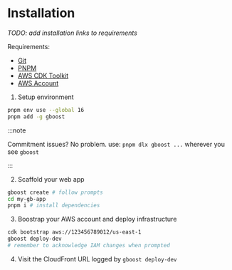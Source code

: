 # Installation
_TODO: add installation links to requirements_

Requirements:
- [Git](https://git-scm.com/)
- [PNPM](https://pnpm.io/)
- [AWS CDK Toolkit](https://docs.aws.amazon.com/cdk/v2/guide/cli.html)
- [AWS Account](https://aws.amazon.com/getting-started/)

1. Setup environment
```bash
pnpm env use --global 16
pnpm add -g gboost
```

:::note

Commitment issues? No problem. use: `pnpm dlx gboost ...` wherever you see `gboost`

:::

2. Scaffold your web app
```bash
gboost create # follow prompts
cd my-gb-app
pnpm i # install dependencies
```

3. Boostrap your AWS account and deploy infrastructure
```bash
cdk bootstrap aws://123456789012/us-east-1
gboost deploy-dev
# remember to acknowledge IAM changes when prompted
```

4. Visit the CloudFront URL logged by `gboost deploy-dev`